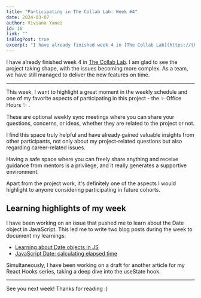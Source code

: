 ```yaml
---
title: "Participating in The Collab Lab: Week #4"
date: 2024-03-07
author: Viviana Yanez
id: 16
link: ""
isBlogPost: true
excerpt: "I have already finished week 4 in [The Collab Lab](https://the-collab-lab.codes/). I am glad to see the project taking shape, with the issues becoming more complex. As a team, we have still managed to deliver the new features on time."
---
```


I have already finished week 4 in [The Collab Lab](https://the-collab-lab.codes/). I am glad to see the project taking shape, with the issues becoming more complex. As a team, we have still managed to deliver the new features on time.

---

This week, I want to highlight a great moment in the weekly schedule and one of my favorite aspects of participating in this project - the ✨ Office Hours ✨ .

These are optional weekly sync meetings where you can share your questions, concerns, or ideas, whether they are related to the project or not.

I find this space truly helpful and have already gained valuable insights from other participants, not only about my project-related questions but also regarding career-related issues.

Having a safe space where you can freely share anything and receive guidance from mentors is a privilege, and it really generates a supportive environment.

Apart from the project work, it's definitely one of the aspects I would highlight to anyone considering participating in future cohorts.

## Learning highlights of my week

I have been working on an issue that pushed me to learn about the Date object in JavaScript. This led me to write two blog posts during the week to document my learnings:

- [Learning about Date objects in JS](https://dev.to/vivitt/learning-about-date-objects-in-js-56l1)
- [JavaScript Date: calculating elapsed time](https://dev.to/vivitt/javascript-date-calculating-elapsed-time-5bfl)

Simultaneously, I have been working on a draft for another article for my React Hooks series, taking a deep dive into the useState hook.

---

See you next week! Thanks for reading :)
